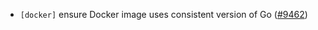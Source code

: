 - `[docker]` ensure Docker image uses consistent version of Go
  ([\#9462](https://github.com/tendermint/tendermint/pull/9462))